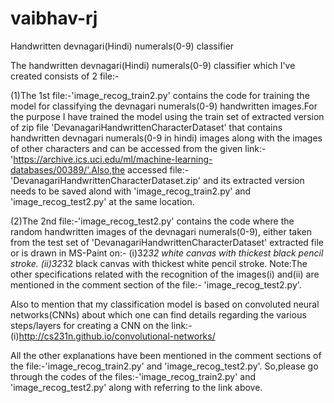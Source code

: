 # vaibhav-rj
Handwritten devnagari(Hindi) numerals(0-9) classifier

The handwritten devnagari(Hindi) numerals(0-9) classifier which I've created consists of 2 file:-

(1)The 1st file:-'image_recog_train2.py' contains the code for training the model for classifying the devnagari numerals(0-9) handwritten
images.For the purpose I have trained the model using the train set of extracted version of zip file 'DevanagariHandwrittenCharacterDataset'
that contains handwritten devnagari numerals(0-9 in hindi) images along with the images of other characters and can be accessed from the 
given link:-'https://archive.ics.uci.edu/ml/machine-learning-databases/00389/'.Also,the accessed file:-'DevanagariHandwrittenCharacterDataset.zip' and its extracted version needs to be saved alond with 'image_recog_train2.py' and 'image_recog_test2.py' at the same location.

(2)The 2nd file:-'image_recog_test2.py' contains the code where the random handwritten images of the devnagari numerals(0-9),
either taken from the test set of 'DevanagariHandwrittenCharacterDataset' extracted file or is drawn in MS-Paint on:-
  (i)32*32 white canvas with thickest black pencil stroke.
  (ii)32*32 black canvas with thickest white pencil stroke.
  Note:The other specifications related with the recognition of the images(i) and(ii) are mentioned in the comment section of the file:-
  'image_recog_test2.py'.
  
 Also to mention that my classification model is based on convoluted neural networks(CNNs) about which one can find details
 regarding the various steps/layers for creating a CNN on the
 link:-(i)http://cs231n.github.io/convolutional-networks/
     
 All the other explanations have been mentioned in the comment sections of the file:-'image_recog_train2.py' and 'image_recog_test2.py'.
 So,please go through the codes of the files:-'image_recog_train2.py' and 'image_recog_test2.py' along with referring to the link above.
  
